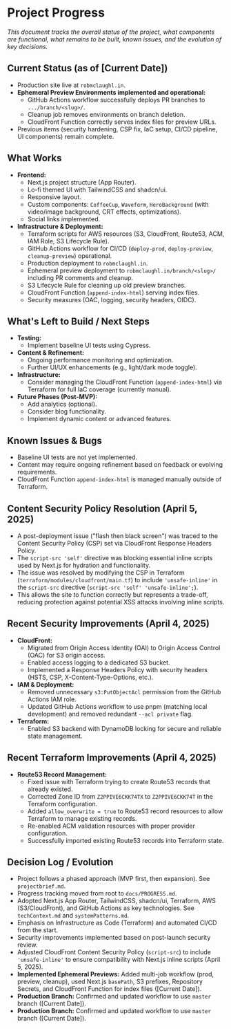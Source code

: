# Project Progress

*This document tracks the overall status of the project, what components are functional, what remains to be built, known issues, and the evolution of key decisions.*

## Current Status (as of [Current Date])

*   Production site live at `robmclaughl.in`.
*   **Ephemeral Preview Environments implemented and operational:**
    *   GitHub Actions workflow successfully deploys PR branches to `.../branch/<slug>/`.
    *   Cleanup job removes environments on branch deletion.
    *   CloudFront Function correctly serves index files for preview URLs.
*   Previous items (security hardening, CSP fix, IaC setup, CI/CD pipeline, UI components) remain complete.

## What Works

*   **Frontend:**
    *   Next.js project structure (App Router).
    *   Lo-fi themed UI with TailwindCSS and shadcn/ui.
    *   Responsive layout.
    *   Custom components: `CoffeeCup`, `Waveform`, `HeroBackground` (with video/image background, CRT effects, optimizations).
    *   Social links implemented.
*   **Infrastructure & Deployment:**
    *   Terraform scripts for AWS resources (S3, CloudFront, Route53, ACM, IAM Role, S3 Lifecycle Rule).
    *   GitHub Actions workflow for CI/CD (`deploy-prod`, `deploy-preview`, `cleanup-preview`) operational.
    *   Production deployment to `robmclaughl.in`.
    *   Ephemeral preview deployment to `robmclaughl.in/branch/<slug>/` including PR comments and cleanup.
    *   S3 Lifecycle Rule for cleaning up old preview branches.
    *   CloudFront Function (`append-index-html`) serving index files.
    *   Security measures (OAC, logging, security headers, OIDC).

## What's Left to Build / Next Steps

*   **Testing:**
    *   Implement baseline UI tests using Cypress.
*   **Content & Refinement:**
    *   Ongoing performance monitoring and optimization.
    *   Further UI/UX enhancements (e.g., light/dark mode toggle).
*   **Infrastructure:**
    *   Consider managing the CloudFront Function (`append-index-html`) via Terraform for full IaC coverage (currently manual).
*   **Future Phases (Post-MVP):**
    *   Add analytics (optional).
    *   Consider blog functionality.
    *   Implement dynamic content or advanced features.

## Known Issues & Bugs

*   Baseline UI tests are not yet implemented.
*   Content may require ongoing refinement based on feedback or evolving requirements.
*   CloudFront Function `append-index-html` is managed manually outside of Terraform.

## Content Security Policy Resolution (April 5, 2025)

*   A post-deployment issue ("flash then black screen") was traced to the Content Security Policy (CSP) set via CloudFront Response Headers Policy.
*   The `script-src 'self'` directive was blocking essential inline scripts used by Next.js for hydration and functionality.
*   The issue was resolved by modifying the CSP in Terraform (`terraform/modules/cloudfront/main.tf`) to include `'unsafe-inline'` in the `script-src` directive (`script-src 'self' 'unsafe-inline';`).
*   This allows the site to function correctly but represents a trade-off, reducing protection against potential XSS attacks involving inline scripts.

## Recent Security Improvements (April 4, 2025)

*   **CloudFront:**
    *   Migrated from Origin Access Identity (OAI) to Origin Access Control (OAC) for S3 origin access.
    *   Enabled access logging to a dedicated S3 bucket.
    *   Implemented a Response Headers Policy with security headers (HSTS, CSP, X-Content-Type-Options, etc.).
*   **IAM & Deployment:**
    *   Removed unnecessary `s3:PutObjectAcl` permission from the GitHub Actions IAM role.
    *   Updated GitHub Actions workflow to use pnpm (matching local development) and removed redundant `--acl private` flag.
*   **Terraform:**
    *   Enabled S3 backend with DynamoDB locking for secure and reliable state management.

## Recent Terraform Improvements (April 4, 2025)

*   **Route53 Record Management:**
    *   Fixed issue with Terraform trying to create Route53 records that already existed.
    *   Corrected Zone ID from `Z2PPIVE6CKK74TX` to `Z2PPIVE6CKK74T` in the Terraform configuration.
    *   Added `allow_overwrite = true` to Route53 record resources to allow Terraform to manage existing records.
    *   Re-enabled ACM validation resources with proper provider configuration.
    *   Successfully imported existing Route53 records into Terraform state.

## Decision Log / Evolution

*   Project follows a phased approach (MVP first, then expansion). See `projectbrief.md`.
*   Progress tracking moved from root to `docs/PROGRESS.md`.
*   Adopted Next.js App Router, TailwindCSS, shadcn/ui, Terraform, AWS (S3/CloudFront), and GitHub Actions as key technologies. See `techContext.md` and `systemPatterns.md`.
*   Emphasis on Infrastructure as Code (Terraform) and automated CI/CD from the start.
*   Security improvements implemented based on post-launch security review.
*   Adjusted CloudFront Content Security Policy (`script-src`) to include `'unsafe-inline'` to ensure compatibility with Next.js inline scripts (April 5, 2025).
*   **Implemented Ephemeral Previews:** Added multi-job workflow (prod, preview, cleanup), used Next.js `basePath`, S3 prefixes, Repository Secrets, and CloudFront Function for index files ([Current Date]).
*   **Production Branch:** Confirmed and updated workflow to use `master` branch ([Current Date]).
*   **Production Branch:** Confirmed and updated workflow to use `master` branch ([Current Date]). 
